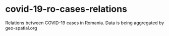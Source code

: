 # covid-19-ro-cases-relations
Relations between COVID-19 cases in Romania. Data is being aggregated by geo-spatial.org
